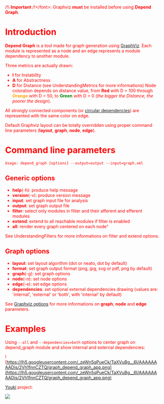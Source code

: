 <font color='red'>/!\ <b>Important</b> /!\</font>: Graphviz <font color='red'><b>must</b></font> be installed before using **Depend Graph**.

# Introduction #

**Depend Graph** is a tool made for graph generation using [GraphViz](http://www.graphviz.org). Each module is represented as a node and an edge represents a module dependency to another module.

Three metrics are actually drawn:
  * **I** for Instability
  * **A** for Abstractness
  * **D** for Distance (see UnderstandingMetrics for more informations)
Node coloration depends on distance value, from <font color='red'><b>Red</b></font> with D = 100 through <font color='orange'><b>Orange</b></font> with D = 50, to <font color='green'><b>Green</b></font> with D = 0 (_the bigger the Distance, the poorer the design_).

All strongly connected components (or [circular dependencies](UsingDependComponents.md)) are represented with the same color on edge.

Default Graphviz layout can be totally overridden using proper command line parameters (**layout**, **graph**, **node**, **edge**).

# Command line parameters #

`Usage: depend_graph [options] --output=output --input=graph.xml`

## Generic options ##
  * **help**(-h): produce help message
  * **version**(-v): produce version message
  * **input**: set graph input file for analysis
  * **output**: set graph output file
  * **filter**: select only modules in filter and their afferent and efferent modules
  * **extend**: extend to all reachable modules if filter is enabled
  * **all**: render every graph centered on each node"

See UnderstandingFilters for more informations on filter and extend options.

## Graph options ##
  * **layout**: set layout algorithm (dot or neato, dot by default)
  * **format**: set graph output format (png, jpg, svg or pdf, png by default)
  * **graph**(-g): set graph options
  * **node**(-n): set node options
  * **edge**(-e): set edge options
  * **dependencies**: set optional external dependencies drawing (values are: 'internal', 'external' or 'both', with 'internal' by default)

See [Graphviz options](http://www.graphviz.org/doc/info/attrs.html) for more informations on **graph**, **node** and **edge** parameters.

# Examples #

Using `--all` and `--dependencies=both` options to center graph on depend\_graph module and show internal and external dependencies:

![https://lh5.googleusercontent.com/_zeWn5qPueCk/TaXVuBg__6I/AAAAAAAADis/2Vh1fnnCZTQ/graph_depend_graph_app.png](https://lh5.googleusercontent.com/_zeWn5qPueCk/TaXVuBg__6I/AAAAAAAADis/2Vh1fnnCZTQ/graph_depend_graph_app.png)

[Youki](http://sourceforge.net/apps/mediawiki/youki/index.php) project:

[![](http://lh3.ggpht.com/_zeWn5qPueCk/TH_GfcWat4I/AAAAAAAADeU/do7NuUbFSzc/youki2.png)](http://sourceforge.net/apps/mediawiki/youki/index.php)